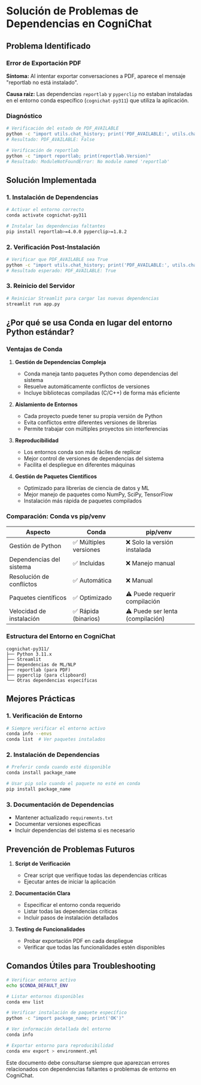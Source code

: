 # Solución de Problemas de Dependencias en CogniChat

## Problema Identificado

### Error de Exportación PDF
**Síntoma:** Al intentar exportar conversaciones a PDF, aparece el mensaje "reportlab no está instalado".

**Causa raíz:** Las dependencias `reportlab` y `pyperclip` no estaban instaladas en el entorno conda específico (`cognichat-py311`) que utiliza la aplicación.

### Diagnóstico
```bash
# Verificación del estado de PDF_AVAILABLE
python -c "import utils.chat_history; print('PDF_AVAILABLE:', utils.chat_history.PDF_AVAILABLE)"
# Resultado: PDF_AVAILABLE: False

# Verificación de reportlab
python -c "import reportlab; print(reportlab.Version)"
# Resultado: ModuleNotFoundError: No module named 'reportlab'
```

## Solución Implementada

### 1. Instalación de Dependencias
```bash
# Activar el entorno correcto
conda activate cognichat-py311

# Instalar las dependencias faltantes
pip install reportlab>=4.0.0 pyperclip>=1.8.2
```

### 2. Verificación Post-Instalación
```bash
# Verificar que PDF_AVAILABLE sea True
python -c "import utils.chat_history; print('PDF_AVAILABLE:', utils.chat_history.PDF_AVAILABLE)"
# Resultado esperado: PDF_AVAILABLE: True
```

### 3. Reinicio del Servidor
```bash
# Reiniciar Streamlit para cargar las nuevas dependencias
streamlit run app.py
```

## ¿Por qué se usa Conda en lugar del entorno Python estándar?

### Ventajas de Conda

1. **Gestión de Dependencias Compleja**
   - Conda maneja tanto paquetes Python como dependencias del sistema
   - Resuelve automáticamente conflictos de versiones
   - Incluye bibliotecas compiladas (C/C++) de forma más eficiente

2. **Aislamiento de Entornos**
   - Cada proyecto puede tener su propia versión de Python
   - Evita conflictos entre diferentes versiones de librerías
   - Permite trabajar con múltiples proyectos sin interferencias

3. **Reproducibilidad**
   - Los entornos conda son más fáciles de replicar
   - Mejor control de versiones de dependencias del sistema
   - Facilita el despliegue en diferentes máquinas

4. **Gestión de Paquetes Científicos**
   - Optimizado para librerías de ciencia de datos y ML
   - Mejor manejo de paquetes como NumPy, SciPy, TensorFlow
   - Instalación más rápida de paquetes compilados

### Comparación: Conda vs pip/venv

| Aspecto | Conda | pip/venv |
|---------|-------|----------|
| Gestión de Python | ✅ Múltiples versiones | ❌ Solo la versión instalada |
| Dependencias del sistema | ✅ Incluidas | ❌ Manejo manual |
| Resolución de conflictos | ✅ Automática | ❌ Manual |
| Paquetes científicos | ✅ Optimizado | ⚠️ Puede requerir compilación |
| Velocidad de instalación | ✅ Rápida (binarios) | ⚠️ Puede ser lenta (compilación) |

### Estructura del Entorno en CogniChat

```
cognichat-py311/
├── Python 3.11.x
├── Streamlit
├── Dependencias de ML/NLP
├── reportlab (para PDF)
├── pyperclip (para clipboard)
└── Otras dependencias específicas
```

## Mejores Prácticas

### 1. Verificación de Entorno
```bash
# Siempre verificar el entorno activo
conda info --envs
conda list  # Ver paquetes instalados
```

### 2. Instalación de Dependencias
```bash
# Preferir conda cuando esté disponible
conda install package_name

# Usar pip solo cuando el paquete no esté en conda
pip install package_name
```

### 3. Documentación de Dependencias
- Mantener actualizado `requirements.txt`
- Documentar versiones específicas
- Incluir dependencias del sistema si es necesario

## Prevención de Problemas Futuros

1. **Script de Verificación**
   - Crear script que verifique todas las dependencias críticas
   - Ejecutar antes de iniciar la aplicación

2. **Documentación Clara**
   - Especificar el entorno conda requerido
   - Listar todas las dependencias críticas
   - Incluir pasos de instalación detallados

3. **Testing de Funcionalidades**
   - Probar exportación PDF en cada despliegue
   - Verificar que todas las funcionalidades estén disponibles

## Comandos Útiles para Troubleshooting

```bash
# Verificar entorno activo
echo $CONDA_DEFAULT_ENV

# Listar entornos disponibles
conda env list

# Verificar instalación de paquete específico
python -c "import package_name; print('OK')"

# Ver información detallada del entorno
conda info

# Exportar entorno para reproducibilidad
conda env export > environment.yml
```

Este documento debe consultarse siempre que aparezcan errores relacionados con dependencias faltantes o problemas de entorno en CogniChat.